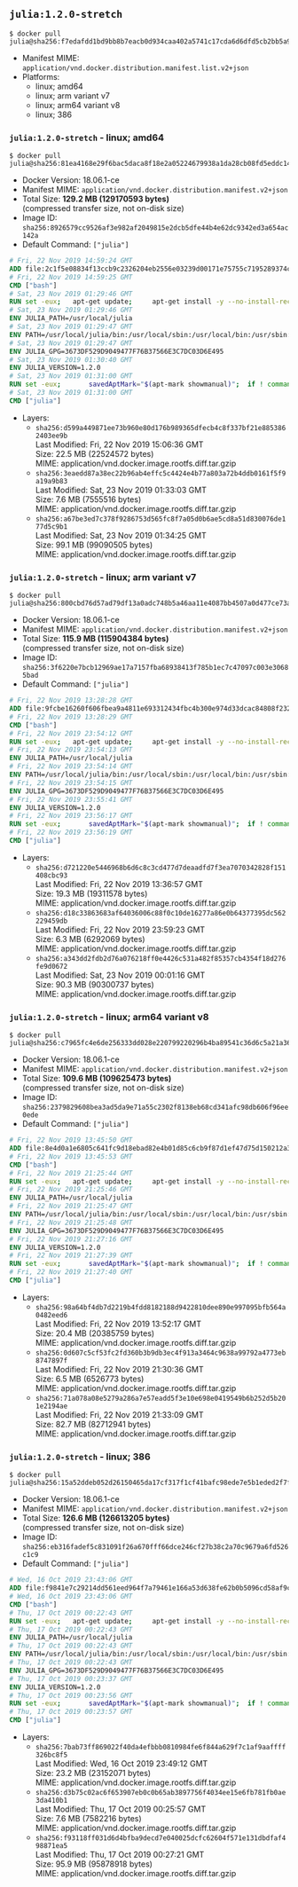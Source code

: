 ## `julia:1.2.0-stretch`

```console
$ docker pull julia@sha256:f7edafdd1bd9bb8b7eacb0d934caa402a5741c17cda6d6dfd5cb2bb5a98f13a7
```

-	Manifest MIME: `application/vnd.docker.distribution.manifest.list.v2+json`
-	Platforms:
	-	linux; amd64
	-	linux; arm variant v7
	-	linux; arm64 variant v8
	-	linux; 386

### `julia:1.2.0-stretch` - linux; amd64

```console
$ docker pull julia@sha256:81ea4168e29f6bac5daca8f18e2a05224679938a1da28cb08fd5eddc14d1acb0
```

-	Docker Version: 18.06.1-ce
-	Manifest MIME: `application/vnd.docker.distribution.manifest.v2+json`
-	Total Size: **129.2 MB (129170593 bytes)**  
	(compressed transfer size, not on-disk size)
-	Image ID: `sha256:8926579cc9526af3e982af2049815e2dcb5dfe44b4e62dc9342ed3a654ac142a`
-	Default Command: `["julia"]`

```dockerfile
# Fri, 22 Nov 2019 14:59:24 GMT
ADD file:2c1f5e08834f13ccb9c2326204eb2556e03239d00171e75755c7195289374c61 in / 
# Fri, 22 Nov 2019 14:59:25 GMT
CMD ["bash"]
# Sat, 23 Nov 2019 01:29:46 GMT
RUN set -eux; 	apt-get update; 	apt-get install -y --no-install-recommends 		ca-certificates 		curl 	; 	rm -rf /var/lib/apt/lists/*
# Sat, 23 Nov 2019 01:29:46 GMT
ENV JULIA_PATH=/usr/local/julia
# Sat, 23 Nov 2019 01:29:47 GMT
ENV PATH=/usr/local/julia/bin:/usr/local/sbin:/usr/local/bin:/usr/sbin:/usr/bin:/sbin:/bin
# Sat, 23 Nov 2019 01:29:47 GMT
ENV JULIA_GPG=3673DF529D9049477F76B37566E3C7DC03D6E495
# Sat, 23 Nov 2019 01:30:40 GMT
ENV JULIA_VERSION=1.2.0
# Sat, 23 Nov 2019 01:31:00 GMT
RUN set -eux; 		savedAptMark="$(apt-mark showmanual)"; 	if ! command -v gpg > /dev/null; then 		apt-get update; 		apt-get install -y --no-install-recommends 			gnupg 			dirmngr 		; 		rm -rf /var/lib/apt/lists/*; 	fi; 		dpkgArch="$(dpkg --print-architecture)"; 	case "${dpkgArch##*-}" in 		amd64) tarArch='x86_64'; dirArch='x64'; sha256='926ced5dec5d726ed0d2919e849ff084a320882fb67ab048385849f9483afc47' ;; 		armhf) tarArch='armv7l'; dirArch='armv7l'; sha256='71d24159f4f08a327c0a2ba8291654121d5f672422cd89bed3966f8df74d33dc' ;; 		arm64) tarArch='aarch64'; dirArch='aarch64'; sha256='7dab9aa4a320aedb7a4b68c582f9edd434f58867132cb8c6349df25111c3324a' ;; 		i386) tarArch='i686'; dirArch='x86'; sha256='82f68aed874817cc8f8b49e4f9c391c7911863603528b473900ba51f9067fadd' ;; 		*) echo >&2 "error: current architecture ($dpkgArch) does not have a corresponding Julia binary release"; exit 1 ;; 	esac; 		folder="$(echo "$JULIA_VERSION" | cut -d. -f1-2)"; 	curl -fL -o julia.tar.gz.asc "https://julialang-s3.julialang.org/bin/linux/${dirArch}/${folder}/julia-${JULIA_VERSION}-linux-${tarArch}.tar.gz.asc"; 	curl -fL -o julia.tar.gz     "https://julialang-s3.julialang.org/bin/linux/${dirArch}/${folder}/julia-${JULIA_VERSION}-linux-${tarArch}.tar.gz"; 		echo "${sha256} *julia.tar.gz" | sha256sum -c -; 		export GNUPGHOME="$(mktemp -d)"; 	gpg --batch --keyserver ha.pool.sks-keyservers.net --recv-keys "$JULIA_GPG"; 	gpg --batch --verify julia.tar.gz.asc julia.tar.gz; 	command -v gpgconf > /dev/null && gpgconf --kill all; 	rm -rf "$GNUPGHOME" julia.tar.gz.asc; 		mkdir "$JULIA_PATH"; 	tar -xzf julia.tar.gz -C "$JULIA_PATH" --strip-components 1; 	rm julia.tar.gz; 		apt-mark auto '.*' > /dev/null; 	[ -z "$savedAptMark" ] || apt-mark manual $savedAptMark; 	apt-get purge -y --auto-remove -o APT::AutoRemove::RecommendsImportant=false; 		julia --version
# Sat, 23 Nov 2019 01:31:00 GMT
CMD ["julia"]
```

-	Layers:
	-	`sha256:d599a449871ee73b960e80d176b989365dfecb4c8f337bf21e8853862403ee9b`  
		Last Modified: Fri, 22 Nov 2019 15:06:36 GMT  
		Size: 22.5 MB (22524572 bytes)  
		MIME: application/vnd.docker.image.rootfs.diff.tar.gzip
	-	`sha256:3eaedd87a38ec22b96ab4effc5c4424e4b77a803a72b4ddb0161f5f9a19a9b83`  
		Last Modified: Sat, 23 Nov 2019 01:33:03 GMT  
		Size: 7.6 MB (7555516 bytes)  
		MIME: application/vnd.docker.image.rootfs.diff.tar.gzip
	-	`sha256:a67be3ed7c378f9286753d565fc8f7a05d0b6ae5cd8a51d830076de177d5c9b1`  
		Last Modified: Sat, 23 Nov 2019 01:34:25 GMT  
		Size: 99.1 MB (99090505 bytes)  
		MIME: application/vnd.docker.image.rootfs.diff.tar.gzip

### `julia:1.2.0-stretch` - linux; arm variant v7

```console
$ docker pull julia@sha256:800cbd76d57ad79df13a0adc748b5a46aa11e4087bb4507a0d477ce73aab7338
```

-	Docker Version: 18.06.1-ce
-	Manifest MIME: `application/vnd.docker.distribution.manifest.v2+json`
-	Total Size: **115.9 MB (115904384 bytes)**  
	(compressed transfer size, not on-disk size)
-	Image ID: `sha256:3f6220e7bcb12969ae17a7157fba68938413f785b1ec7c47097c003e30685bad`
-	Default Command: `["julia"]`

```dockerfile
# Fri, 22 Nov 2019 13:28:28 GMT
ADD file:9fcbe16260f606fbea9a4811e693312434fbc4b300e974d33dcac84808f2323c in / 
# Fri, 22 Nov 2019 13:28:29 GMT
CMD ["bash"]
# Fri, 22 Nov 2019 23:54:12 GMT
RUN set -eux; 	apt-get update; 	apt-get install -y --no-install-recommends 		ca-certificates 		curl 	; 	rm -rf /var/lib/apt/lists/*
# Fri, 22 Nov 2019 23:54:13 GMT
ENV JULIA_PATH=/usr/local/julia
# Fri, 22 Nov 2019 23:54:14 GMT
ENV PATH=/usr/local/julia/bin:/usr/local/sbin:/usr/local/bin:/usr/sbin:/usr/bin:/sbin:/bin
# Fri, 22 Nov 2019 23:54:15 GMT
ENV JULIA_GPG=3673DF529D9049477F76B37566E3C7DC03D6E495
# Fri, 22 Nov 2019 23:55:41 GMT
ENV JULIA_VERSION=1.2.0
# Fri, 22 Nov 2019 23:56:17 GMT
RUN set -eux; 		savedAptMark="$(apt-mark showmanual)"; 	if ! command -v gpg > /dev/null; then 		apt-get update; 		apt-get install -y --no-install-recommends 			gnupg 			dirmngr 		; 		rm -rf /var/lib/apt/lists/*; 	fi; 		dpkgArch="$(dpkg --print-architecture)"; 	case "${dpkgArch##*-}" in 		amd64) tarArch='x86_64'; dirArch='x64'; sha256='926ced5dec5d726ed0d2919e849ff084a320882fb67ab048385849f9483afc47' ;; 		armhf) tarArch='armv7l'; dirArch='armv7l'; sha256='71d24159f4f08a327c0a2ba8291654121d5f672422cd89bed3966f8df74d33dc' ;; 		arm64) tarArch='aarch64'; dirArch='aarch64'; sha256='7dab9aa4a320aedb7a4b68c582f9edd434f58867132cb8c6349df25111c3324a' ;; 		i386) tarArch='i686'; dirArch='x86'; sha256='82f68aed874817cc8f8b49e4f9c391c7911863603528b473900ba51f9067fadd' ;; 		*) echo >&2 "error: current architecture ($dpkgArch) does not have a corresponding Julia binary release"; exit 1 ;; 	esac; 		folder="$(echo "$JULIA_VERSION" | cut -d. -f1-2)"; 	curl -fL -o julia.tar.gz.asc "https://julialang-s3.julialang.org/bin/linux/${dirArch}/${folder}/julia-${JULIA_VERSION}-linux-${tarArch}.tar.gz.asc"; 	curl -fL -o julia.tar.gz     "https://julialang-s3.julialang.org/bin/linux/${dirArch}/${folder}/julia-${JULIA_VERSION}-linux-${tarArch}.tar.gz"; 		echo "${sha256} *julia.tar.gz" | sha256sum -c -; 		export GNUPGHOME="$(mktemp -d)"; 	gpg --batch --keyserver ha.pool.sks-keyservers.net --recv-keys "$JULIA_GPG"; 	gpg --batch --verify julia.tar.gz.asc julia.tar.gz; 	command -v gpgconf > /dev/null && gpgconf --kill all; 	rm -rf "$GNUPGHOME" julia.tar.gz.asc; 		mkdir "$JULIA_PATH"; 	tar -xzf julia.tar.gz -C "$JULIA_PATH" --strip-components 1; 	rm julia.tar.gz; 		apt-mark auto '.*' > /dev/null; 	[ -z "$savedAptMark" ] || apt-mark manual $savedAptMark; 	apt-get purge -y --auto-remove -o APT::AutoRemove::RecommendsImportant=false; 		julia --version
# Fri, 22 Nov 2019 23:56:19 GMT
CMD ["julia"]
```

-	Layers:
	-	`sha256:d721220e5446968b6d6c8c3cd477d7deaadfd7f3ea7070342828f151408cbc93`  
		Last Modified: Fri, 22 Nov 2019 13:36:57 GMT  
		Size: 19.3 MB (19311578 bytes)  
		MIME: application/vnd.docker.image.rootfs.diff.tar.gzip
	-	`sha256:d18c33863683af64036006c88f0c10de16277a86e0b64377395dc562229459db`  
		Last Modified: Fri, 22 Nov 2019 23:59:23 GMT  
		Size: 6.3 MB (6292069 bytes)  
		MIME: application/vnd.docker.image.rootfs.diff.tar.gzip
	-	`sha256:a343dd2fdb2d76a076218ff0e4426c531a482f85357cb4354f18d276fe9d0672`  
		Last Modified: Sat, 23 Nov 2019 00:01:16 GMT  
		Size: 90.3 MB (90300737 bytes)  
		MIME: application/vnd.docker.image.rootfs.diff.tar.gzip

### `julia:1.2.0-stretch` - linux; arm64 variant v8

```console
$ docker pull julia@sha256:c7965fc4e6de256333dd028e220799220296b4ba89541c36d6c5a21a3600a3ea
```

-	Docker Version: 18.06.1-ce
-	Manifest MIME: `application/vnd.docker.distribution.manifest.v2+json`
-	Total Size: **109.6 MB (109625473 bytes)**  
	(compressed transfer size, not on-disk size)
-	Image ID: `sha256:2379829608bea3ad5da9e71a55c2302f8138eb68cd341afc98db606f96ee0ede`
-	Default Command: `["julia"]`

```dockerfile
# Fri, 22 Nov 2019 13:45:50 GMT
ADD file:8e4d0a1e6805c641fc9d18ebad82e4b01d85c6cb9f87d1ef47d75d150212a392 in / 
# Fri, 22 Nov 2019 13:45:53 GMT
CMD ["bash"]
# Fri, 22 Nov 2019 21:25:44 GMT
RUN set -eux; 	apt-get update; 	apt-get install -y --no-install-recommends 		ca-certificates 		curl 	; 	rm -rf /var/lib/apt/lists/*
# Fri, 22 Nov 2019 21:25:46 GMT
ENV JULIA_PATH=/usr/local/julia
# Fri, 22 Nov 2019 21:25:47 GMT
ENV PATH=/usr/local/julia/bin:/usr/local/sbin:/usr/local/bin:/usr/sbin:/usr/bin:/sbin:/bin
# Fri, 22 Nov 2019 21:25:48 GMT
ENV JULIA_GPG=3673DF529D9049477F76B37566E3C7DC03D6E495
# Fri, 22 Nov 2019 21:27:16 GMT
ENV JULIA_VERSION=1.2.0
# Fri, 22 Nov 2019 21:27:39 GMT
RUN set -eux; 		savedAptMark="$(apt-mark showmanual)"; 	if ! command -v gpg > /dev/null; then 		apt-get update; 		apt-get install -y --no-install-recommends 			gnupg 			dirmngr 		; 		rm -rf /var/lib/apt/lists/*; 	fi; 		dpkgArch="$(dpkg --print-architecture)"; 	case "${dpkgArch##*-}" in 		amd64) tarArch='x86_64'; dirArch='x64'; sha256='926ced5dec5d726ed0d2919e849ff084a320882fb67ab048385849f9483afc47' ;; 		armhf) tarArch='armv7l'; dirArch='armv7l'; sha256='71d24159f4f08a327c0a2ba8291654121d5f672422cd89bed3966f8df74d33dc' ;; 		arm64) tarArch='aarch64'; dirArch='aarch64'; sha256='7dab9aa4a320aedb7a4b68c582f9edd434f58867132cb8c6349df25111c3324a' ;; 		i386) tarArch='i686'; dirArch='x86'; sha256='82f68aed874817cc8f8b49e4f9c391c7911863603528b473900ba51f9067fadd' ;; 		*) echo >&2 "error: current architecture ($dpkgArch) does not have a corresponding Julia binary release"; exit 1 ;; 	esac; 		folder="$(echo "$JULIA_VERSION" | cut -d. -f1-2)"; 	curl -fL -o julia.tar.gz.asc "https://julialang-s3.julialang.org/bin/linux/${dirArch}/${folder}/julia-${JULIA_VERSION}-linux-${tarArch}.tar.gz.asc"; 	curl -fL -o julia.tar.gz     "https://julialang-s3.julialang.org/bin/linux/${dirArch}/${folder}/julia-${JULIA_VERSION}-linux-${tarArch}.tar.gz"; 		echo "${sha256} *julia.tar.gz" | sha256sum -c -; 		export GNUPGHOME="$(mktemp -d)"; 	gpg --batch --keyserver ha.pool.sks-keyservers.net --recv-keys "$JULIA_GPG"; 	gpg --batch --verify julia.tar.gz.asc julia.tar.gz; 	command -v gpgconf > /dev/null && gpgconf --kill all; 	rm -rf "$GNUPGHOME" julia.tar.gz.asc; 		mkdir "$JULIA_PATH"; 	tar -xzf julia.tar.gz -C "$JULIA_PATH" --strip-components 1; 	rm julia.tar.gz; 		apt-mark auto '.*' > /dev/null; 	[ -z "$savedAptMark" ] || apt-mark manual $savedAptMark; 	apt-get purge -y --auto-remove -o APT::AutoRemove::RecommendsImportant=false; 		julia --version
# Fri, 22 Nov 2019 21:27:40 GMT
CMD ["julia"]
```

-	Layers:
	-	`sha256:98a64bf4db7d2219b4fdd8182188d9422810dee890e997095bfb564a0482eed6`  
		Last Modified: Fri, 22 Nov 2019 13:52:17 GMT  
		Size: 20.4 MB (20385759 bytes)  
		MIME: application/vnd.docker.image.rootfs.diff.tar.gzip
	-	`sha256:0d607c5cf53fc2fd360b3b9db3ec4f913a3464c9638a99792a4773eb8747897f`  
		Last Modified: Fri, 22 Nov 2019 21:30:36 GMT  
		Size: 6.5 MB (6526773 bytes)  
		MIME: application/vnd.docker.image.rootfs.diff.tar.gzip
	-	`sha256:71a078a08e5279a286a7e57eadd5f3e10e698e0419549b6b252d5b201e2194ae`  
		Last Modified: Fri, 22 Nov 2019 21:33:09 GMT  
		Size: 82.7 MB (82712941 bytes)  
		MIME: application/vnd.docker.image.rootfs.diff.tar.gzip

### `julia:1.2.0-stretch` - linux; 386

```console
$ docker pull julia@sha256:15a52ddeb052d26150465da17cf317f1cf41bafc98ede7e5b1eded2f7f0ad6d1
```

-	Docker Version: 18.06.1-ce
-	Manifest MIME: `application/vnd.docker.distribution.manifest.v2+json`
-	Total Size: **126.6 MB (126613205 bytes)**  
	(compressed transfer size, not on-disk size)
-	Image ID: `sha256:eb316fadef5c831091f26a670fff66dce246cf27b38c2a70c9679a6fd526c1c9`
-	Default Command: `["julia"]`

```dockerfile
# Wed, 16 Oct 2019 23:43:06 GMT
ADD file:f9841e7c29214dd561eed964f7a79461e166a53d638fe62b0b5096cd58af9cef in / 
# Wed, 16 Oct 2019 23:43:06 GMT
CMD ["bash"]
# Thu, 17 Oct 2019 00:22:43 GMT
RUN set -eux; 	apt-get update; 	apt-get install -y --no-install-recommends 		ca-certificates 		curl 	; 	rm -rf /var/lib/apt/lists/*
# Thu, 17 Oct 2019 00:22:43 GMT
ENV JULIA_PATH=/usr/local/julia
# Thu, 17 Oct 2019 00:22:43 GMT
ENV PATH=/usr/local/julia/bin:/usr/local/sbin:/usr/local/bin:/usr/sbin:/usr/bin:/sbin:/bin
# Thu, 17 Oct 2019 00:22:43 GMT
ENV JULIA_GPG=3673DF529D9049477F76B37566E3C7DC03D6E495
# Thu, 17 Oct 2019 00:23:37 GMT
ENV JULIA_VERSION=1.2.0
# Thu, 17 Oct 2019 00:23:56 GMT
RUN set -eux; 		savedAptMark="$(apt-mark showmanual)"; 	if ! command -v gpg > /dev/null; then 		apt-get update; 		apt-get install -y --no-install-recommends 			gnupg 			dirmngr 		; 		rm -rf /var/lib/apt/lists/*; 	fi; 		dpkgArch="$(dpkg --print-architecture)"; 	case "${dpkgArch##*-}" in 		amd64) tarArch='x86_64'; dirArch='x64'; sha256='926ced5dec5d726ed0d2919e849ff084a320882fb67ab048385849f9483afc47' ;; 		armhf) tarArch='armv7l'; dirArch='armv7l'; sha256='71d24159f4f08a327c0a2ba8291654121d5f672422cd89bed3966f8df74d33dc' ;; 		arm64) tarArch='aarch64'; dirArch='aarch64'; sha256='7dab9aa4a320aedb7a4b68c582f9edd434f58867132cb8c6349df25111c3324a' ;; 		i386) tarArch='i686'; dirArch='x86'; sha256='82f68aed874817cc8f8b49e4f9c391c7911863603528b473900ba51f9067fadd' ;; 		*) echo >&2 "error: current architecture ($dpkgArch) does not have a corresponding Julia binary release"; exit 1 ;; 	esac; 		folder="$(echo "$JULIA_VERSION" | cut -d. -f1-2)"; 	curl -fL -o julia.tar.gz.asc "https://julialang-s3.julialang.org/bin/linux/${dirArch}/${folder}/julia-${JULIA_VERSION}-linux-${tarArch}.tar.gz.asc"; 	curl -fL -o julia.tar.gz     "https://julialang-s3.julialang.org/bin/linux/${dirArch}/${folder}/julia-${JULIA_VERSION}-linux-${tarArch}.tar.gz"; 		echo "${sha256} *julia.tar.gz" | sha256sum -c -; 		export GNUPGHOME="$(mktemp -d)"; 	gpg --batch --keyserver ha.pool.sks-keyservers.net --recv-keys "$JULIA_GPG"; 	gpg --batch --verify julia.tar.gz.asc julia.tar.gz; 	command -v gpgconf > /dev/null && gpgconf --kill all; 	rm -rf "$GNUPGHOME" julia.tar.gz.asc; 		mkdir "$JULIA_PATH"; 	tar -xzf julia.tar.gz -C "$JULIA_PATH" --strip-components 1; 	rm julia.tar.gz; 		apt-mark auto '.*' > /dev/null; 	[ -z "$savedAptMark" ] || apt-mark manual $savedAptMark; 	apt-get purge -y --auto-remove -o APT::AutoRemove::RecommendsImportant=false; 		julia --version
# Thu, 17 Oct 2019 00:23:57 GMT
CMD ["julia"]
```

-	Layers:
	-	`sha256:7bab73ff869022f40da4efbbb0810984fe6f844a629f7c1af9aaffff326bc8f5`  
		Last Modified: Wed, 16 Oct 2019 23:49:12 GMT  
		Size: 23.2 MB (23152071 bytes)  
		MIME: application/vnd.docker.image.rootfs.diff.tar.gzip
	-	`sha256:d3b75c02ac6f653907eb0c0b65ab3897756f4034ee15e6fb781fb0ae3da410b1`  
		Last Modified: Thu, 17 Oct 2019 00:25:57 GMT  
		Size: 7.6 MB (7582216 bytes)  
		MIME: application/vnd.docker.image.rootfs.diff.tar.gzip
	-	`sha256:f93118ff031d6d4bfba9decd7e040025dcfc62604f571e131dbdfaf498871ea5`  
		Last Modified: Thu, 17 Oct 2019 00:27:21 GMT  
		Size: 95.9 MB (95878918 bytes)  
		MIME: application/vnd.docker.image.rootfs.diff.tar.gzip
